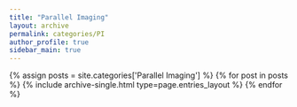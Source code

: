 ```yaml
---
title: "Parallel Imaging"
layout: archive
permalink: categories/PI
author_profile: true
sidebar_main: true
---
```


{% assign posts = site.categories['Parallel Imaging'] %}
{% for post in posts %} {% include archive-single.html type=page.entries_layout %} {% endfor %}